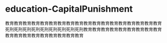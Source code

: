 # education-CapitalPunishment
教育教育教育教育教育教育教育教育教育教育教育教育教育教育教育教育教育教育死刑死刑死刑死刑死刑死刑死刑死刑死刑教育教育教育教育教育教育教育教育教育教育教育教育教育教育教育教育教育教育
